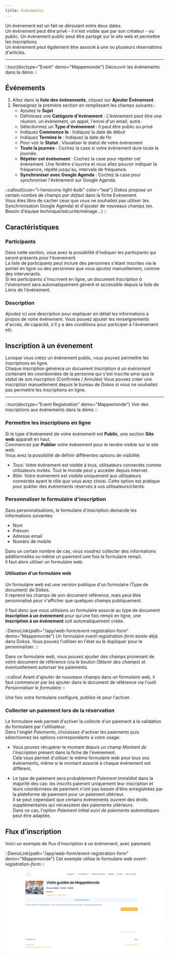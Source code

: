 ```yaml
---
title: Événements
---
```


Un événement est un fait se déroulant entre deux dates.  
Un événement peut être privé - il n'est visible que par son créateur - ou public. Un événement public peut être partagé sur le site web et permettre les inscriptions.  
Un événement peut également être associé à une ou plusieurs réservations d'articles.

---

::tour{doctype="Event" demo="Mappemonde"}
Découvrir les événements dans la démo
::


## Événements

1. Allez dans la **liste des événements**, cliquez sur **Ajouter Événement**.
2. Renseignez la première section en remplissant les champs suivants :
	- Ajoutez le **Sujet**
	- Définissez une **Catégorie d'événement** : L'évenement peut être une réunion, un événement, un appel, l'envoi d'un email, autre.
	- Sélectionnez un **Type d'événement** : Il peut être public ou privé
	- Indiquez **Commence le** : Indiquez la date de début
	- Indiquez **Termine le** : Indiquez la date de fin
	- Pour voir le **Statut** : Visualiser le statut de votre événement
	- **Toute la journée** : Cochez la case si votre événement dure toute la journée.
	- **Répéter cet événement** : Cochez la case pour répéter cet événement. Une fenêtre s'ouvrira et vous allez pouvoir indiquer la fréquence, répété jusqu'au, intervale de fréquence.
	- **Synchroniser avec Google Agenda** : Cochez la case pour synchroniser l'événement sur Google Agenda.

::callout{icon="i-heroicons-light-bulb" color="teal"}
Dokos propose un certain nombre de champs _par défaut_ dans la fiche Evénement.  
Vous êtes libre de cacher ceux que vous ne souhaitez pas utiliser (ex. Synchronisation Google Agenda) et d'ajouter de nouveaux champs (ex. Besoin d'équipe technique/sécurité/ménage...)
::

## Caractéristiques

### Participants

Dans cette section, vous avez la possibilité d'indiquer les particpants qui seront présents pour l'évenement.  
La liste de participants peut inclure des personnes s'étant inscrites via le portail en ligne ou des personnes que vous ajoutez manuellement, comme des intervenants.  
Si les participants s'inscrivent en ligne, un document _Inscription à l'événement_ sera automatiquement généré et accessible depuis la liste de _Liens_ de l'événement.

### Description

Ajoutez ici une description pour expliquer en détail les informations à propos de votre événement. Vous pouvez ajouter les renseignements d'accès, de capacité, s'il y a des conditions pour participer à l'événement etc.  



## Inscription à un évenement

Lorsque vous créez un événement public, vous pouvez permettre les inscriptions en ligne.  
Chaque inscription générera un document _Inscription à un événement_ contenant les coordonnées de la personne qui s'est inscrite ainsi que le statut de son inscription (Confirmée / Annulée)
Vous pouvez créer une inscription manuellement depuis le bureau de Dokos si vous ne souhaitez pas permettre les inscriptions en ligne.

---

::tour{doctype="Event Registration" demo="Mappemonde"}
Voir des inscriptions aux événements dans la démo
::


### Permettre les inscriptions en ligne

Si le type d'événement de votre événement est **Public**, une section **Site web** apparaît en haut.  
Commencez par **Publier** votre événement pour le rendre visible sur le site web.  
Vous avez la possibilité de définir différentes options de visibilité:

- _Tous_: Votre événement est visible à tous, utilisateurs connectés comme utilisateurs invités. Tout le monde peut y accéder depuis Internet.
- _Rôle_: Votre événement est visibile uniquement aux utilisateurs connectés ayant le rôle que vous avez choisi. Cette option est pratique pour publier des événements réservés à vos utilisateurs/clients.


### Personnaliser le formulaire d'inscription

Sans personnalisations, le formulaire d'inscription demande les informations suivantes:
- Nom
- Prénom
- Adresse email
- Numéro de mobile


Dans un certain nombre de cas, vous voudrez collecter des informations additionnelles ou même un paiement une fois le formulaire rempli.  
Il faut alors utiliser un formulaire web.

#### Utilisation d'un formulaire web

Un formulaire web est une version publique d'un formulaire (Type de document) de Dokos.  
Il reprend les champs de son document référence, mais peut être personnalisé pour n'afficher que quelques champs publiquement.  

Il faut donc que nous utilisions un formulaire associé au type de document **Inscription à un événement** pour qu'une fois rempli en ligne, une **Inscription à un événement** soit automatiquement créée.

::DemoLink{path="/app/web-form/event-registration-form" demo="Mappemonde"}
Un formulaire _event-registration-form_ existe déjà dans Dokos. Vous pouvez l'utiliser en l'état ou le dupliquer pour le personnaliser.
::

Dans ce formulaire web, vous pouvez ajouter des champs provenant de votre document de référence (via le bouton _Obtenir des champs_) et éventuellement autoriser les paiements.  

::callout
Avant d'ajouter de nouveaux champs dans un formulaire web, il faut commencer par les ajouter dans le document de référence via l'outil _Personnaliser le formulaire_
::

Une fois votre formulaire configuré, publiez-le pour l'activer.

### Collecter un paiement lors de la réservation

Le formulaire web permet d'activer la collecte d'un paiement à la validation du formulaire par l'utilisateur.  
Dans l'onglet _Paiements_, choisissez d'activer les paiements puis sélectionnez les options correspondants à votre usage:

- Vous pouvez récupérer le montant depuis un champ *Montant de l'inscription* présent dans la fiche de l'événement.  
Cela vous permet d'utiliser le même formulaire web pour tous vos événements, même si le montant associé à chaque événement est différent.

- Le type de paiement sera probablement _Paiement immédiat_ dans la majorité des cas: les inscrits paieront uniquement leur inscription et leurs coordonnées de paiement n'ont pas besoin d'être enregistrées par la plateforme de paiement pour un paiement ultérieur.  
Il se peut cependant que certains événements ouvrent des droits supplémentaires qui nécessitent des paiements ultérieurs.  
Dans ce cas, l'option _Paiement initial suivi de paiements automatiques_ peut être adaptée.


## Flux d'inscription

Voici un exemple de flux d'inscription à un événement, avec paiement.  

::DemoLink{path="/app/web-form/event-registration-form" demo="Mappemonde"}
Cet exemple utilise le formulaire web _event-registration-form_
::

![Flux d'inscription](/content/lieu/event/event_registration.gif)